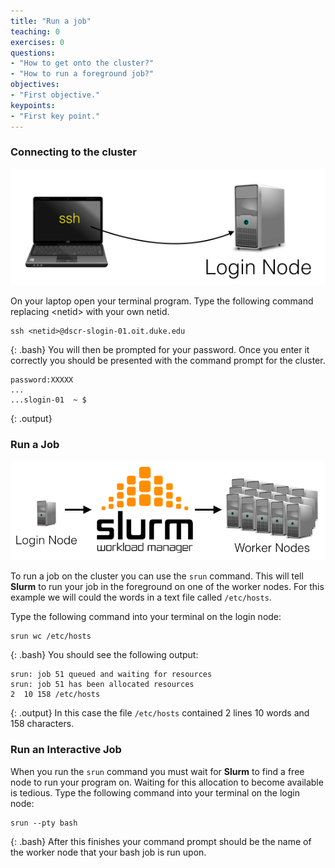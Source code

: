 ```yaml
---
title: "Run a job"
teaching: 0
exercises: 0
questions:
- "How to get onto the cluster?"
- "How to run a foreground job?"
objectives:
- "First objective."
keypoints:
- "First key point."
---
```


### Connecting to the cluster
![ssh onto login node](../fig/ssh-to-login-node.png)

On your laptop open your terminal program.
Type the following command replacing &lt;netid&gt; with your own netid.
~~~~
ssh <netid>@dscr-slogin-01.oit.duke.edu
~~~~
{: .bash}
You will then be prompted for your password. Once you enter it correctly you should be 
presented with the command prompt for the cluster.
~~~~
password:XXXXX
...
...slogin-01  ~ $
~~~~
{: .output}

### Run a Job
![srun from login node](../fig/srun-from-login-node.png)

To run a job on the cluster you can use the `srun` command. 
This will tell __Slurm__ to run your job in the foreground on one of the worker nodes.
For this example we will could the words in a text file called `/etc/hosts`.

Type the following command into your terminal on the login node:
~~~~
srun wc /etc/hosts
~~~~
{: .bash}
You should see the following output:
~~~
srun: job 51 queued and waiting for resources
srun: job 51 has been allocated resources
2  10 158 /etc/hosts
~~~
{: .output}
In this case the file `/etc/hosts` contained 2 lines 10 words and 158 characters.

### Run an Interactive Job
When you run the `srun` command you must wait for __Slurm__ to find a free node to run your program on.
Waiting for this allocation to become available is tedious.
Type the following command into your terminal on the login node:
~~~
srun --pty bash
~~~
{: .bash}
After this finishes your command prompt should be the name of the worker node that your bash job is run upon.
